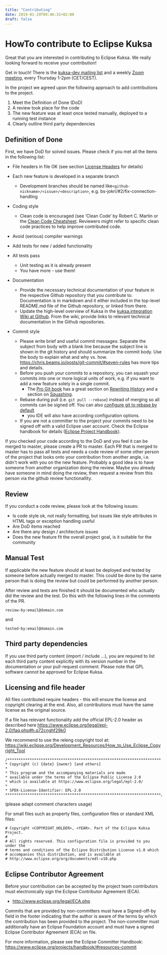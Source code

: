 ```yaml
---
title: "Contributing"
date: 2019-01-29T09:46:31+02:00
draft: false
---
```


# HowTo contribute to Eclipse Kuksa
Great that you are interested in contributing to Eclipse Kuksa. 
We really looking forward to receive your contribution!

Get in touch! There is the [kuksa-dev mailing list](https://accounts.eclipse.org/mailing-list/kuksa-dev)
and a weekly [Zoom meeting](https://eclipse.zoom.us/j/537310990), every Thursday 1-2pm (CET/CEST).

In the project we agreed upon the following approach to add contributions to the project.

1. Meet the Definition of Done (DoD)
2. A review took place for the code
3. The new feature was at least once tested manually, deployed to a running test instance
4. Clearly outline third party dependencies

## Definition of Done
First, we have DoD for solved issues. Please check if you met all the items in the following list:

* File headers in file OK (see section [License Headers](#licensing-and-file-header) for details)

* Each new feature is developed in a separate branch
  * Development branches should be named like`<github-nickname>/<issue>/<description>`, e.g. bs-jokri/#2/fix-connection-handling

* Coding style
  * Clean code is encouraged (see ‘Clean Code’ by Robert C. Martin or the 
    [Clean Code Cheatsheet](https://www.bbv.ch/images/bbv/pdf/downloads/V2_Clean_Code_V3.pdf).
    Reviewers might refer to specific clean code practices to help improve contributed code.

* Avoid (serious) compiler warnings

* Add tests for new / added functionality

* All tests pass
  * Unit testing as it is already present
  * You have more - use them!

* Documentation
  * Provide the necessary technical documentation of your feature in the respective 
    Github repository that you contribute to. Documentation is in markdown and it either 
    included in the top-level README.md file of the Github repository, or linked from 
    there. 
  * Update the high-level overview of Kuksa in the [kuksa.integration Wiki at Github](https://github.com/eclipse/kuksa.integration/wiki).
    From the wiki, provide links to relevant technical documentation in the Github repositories.

* Commit style
  * Please write brief and useful commit messages: Separate the subject from body with a blank line because the subject line
    is shown in the git history and should summarize the commit body. Use the body to explain what and why vs. how.
    https://chris.beams.io/posts/git-commit/#seven-rules has more tips and details.
  * Before you push your commits to a repository, you can squash your commits into one or more logical units of work, e.g. if
    you want to add a new feature solely in a single commit.
    * The [Pro Git book](https://git-scm.com/book/en/v2/) has a great section on [Rewriting 
    History](https://git-scm.com/book/en/v2/Git-Tools-Rewriting-History) and a section 
    on [Squashing](https://git-scm.com/book/en/v2/Git-Tools-Rewriting-History#_squashing).
  * Rebase during pull (i.e. `git pull --rebase`) instead of merging so all commits can
    be signed off. You can also
    [configure git to rebase by default](https://stackoverflow.com/questions/13846300/how-to-make-git-pull-use-rebase-by-default-for-all-my-repositories)
    - you IDE will also have according configuration options. 
  * If you are not a committer to the project your commits need to be signed off with a valid Eclipse user account. Check the Eclipse handbook for details ([Eclipse Project Handbook](https://www.eclipse.org/projects/handbook/#resources-commit)).

If you checked your code according to the DoD and you feel it can be merged to master, please create a PR to master. 
Each PR that is merged to master has to pass all tests and needs a code review of some other person of the project that looks onto your contribution from another angle, 
i.e. didn't work with you on the new feature. Probably a good idea is to have someone from another organization doing the review.
Maybe you already have someone in mind doing the review, then request a review from this person via the github review functionallity.
 
## Review
If you conduct a code review, please look at the following issues:

  * Is code style ok, not really formatting, but issues like style attributes in HTML tags or exception handling useful
  * Are DoD items reached
  * Are there any design / architecture issues
  * Does the new feature fit the overall project goal, is it suitable for the community

## Manual Test
If applicable the new  feature should at least be deployed and tested by someone before actually merged to master.
This could be done by the same person that is doing the review but could be performed  by another person.


After review and tests are finished it should be documented who actually did the review and the test.
Do this with the following lines in the comments of the PR.
```
review-by:email@domain.com
```
and
```
tested-by:email@domain.com
```

## Third party dependencies

If you use third party content (import / include ...), you are required to list each third party content explicitly with its version number in the documentation or your pull-request comment.
Please note that GPL software cannot be approved for Eclipse Kuksa.

## Licensing and file header

All files contributed require headers - this will ensure the license and copyright clearing at the end.
Also, all contributions must have the same license as the original source.

If a file has relevant functionality add the official EPL-2.0 header as described here
https://www.eclipse.org/legal/epl-2.0/faq.php#h.q72cnghf29k0

We recommend to use the releng copyright tool at:
https://wiki.eclipse.org/Development_Resources/How_to_Use_Eclipse_Copyright_Tool

```
/*********************************************************************
* Copyright (c) {date} {owner} [and others]
*
* This program and the accompanying materials are made
* available under the terms of the Eclipse Public License 2.0
* which is available at https://www.eclipse.org/legal/epl-2.0/
*
* SPDX-License-Identifier: EPL-2.0
**********************************************************************/
```
(please adapt comment characters usage)

For small files such as property files, configuration files or standard XML files:

```
# Copyright <COPYRIGHT_HOLDER>, <YEAR>. Part of the Eclipse Kuksa Project.
#
# All rights reserved. This configuration file is provided to you under the
# terms and conditions of the Eclipse Distribution License v1.0 which
# accompanies this distribution, and is available at
# http://www.eclipse.org/org/documents/edl-v10.php
```

## Eclipse Contributor Agreement

Before your contribution can be accepted by the project team contributors must
electronically sign the Eclipse Contributor Agreement (ECA).

* http://www.eclipse.org/legal/ECA.php

Commits that are provided by non-committers must have a Signed-off-by field in
the footer indicating that the author is aware of the terms by which the
contribution has been provided to the project. The non-committer must
additionally have an Eclipse Foundation account and must have a signed Eclipse
Contributor Agreement (ECA) on file.

For more information, please see the Eclipse Committer Handbook:
https://www.eclipse.org/projects/handbook/#resources-commit
